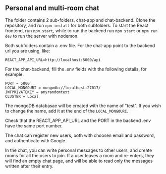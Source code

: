 ## Personal and multi-room chat

The folder contains 2 sub-folders, chat-app and chat-backend.
Clone the repository, and run `npm install` for both subfolders.
To start the React frontend, run `npm start`, while to run the backend run `npm start` or `npm run dev` to run the server with nodemon.

Both subfolders contain a .env file. For the chat-app point to the backend url you are using, like:

`REACT_APP_API_URL=http://localhost:5000/api`<br>

For the chat-backend, fill the .env fields with the following details, for example.

`PORT = 5000`<br>
`LOCAL_MONGOURI = mongodb://localhost:27017/ `<br>
`JWTPRIVATEKEY = anyrandomtext`<br>
`CLUSTER = Local`<br>

The mongoDB databasae will be created with the name of "test". If you wish to change the name, add it at the end of the `LOCAL_MONGOURI`.

Check that the REACT_APP_API_URL and the PORT in the backend .env have the same port number.

The chat can register new users, both with choosen email and password, and authenticate with Google.

In the chat, you can write personal messages to other users, and create rooms for all the users to join. If a user leaves a room and re-enters, they will find an empty chat page, and will be able to read only the messages written after their entry.
